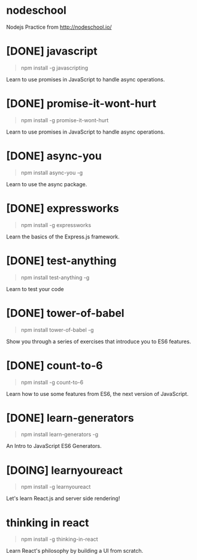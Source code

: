 # nodeschool
Nodejs Practice from http://nodeschool.io/

# [DONE] javascript
> npm install -g javascripting

Learn to use promises in JavaScript to handle async operations.


# [DONE] promise-it-wont-hurt
> npm install -g promise-it-wont-hurt

Learn to use promises in JavaScript to handle async operations.


# [DONE] async-you
> npm install async-you -g

Learn to use the async package.


# [DONE] expressworks
> npm install -g expressworks

Learn the basics of the Express.js framework.


# [DONE] test-anything
> npm install test-anything -g

Learn to test your code


# [DONE] tower-of-babel
> npm install tower-of-babel -g

Show you through a series of exercises that introduce you to ES6 features.


# [DONE] count-to-6
> npm install -g count-to-6

Learn how to use some features from ES6, the next version of JavaScript.

# [DONE] learn-generators
> npm install learn-generators -g

An Intro to JavaScript ES6 Generators.


# [DOING] learnyoureact
> npm install -g learnyoureact

Let's learn React.js and server side rendering!


# thinking in react
> npm install -g thinking-in-react

Learn React's philosophy by building a UI from scratch.
